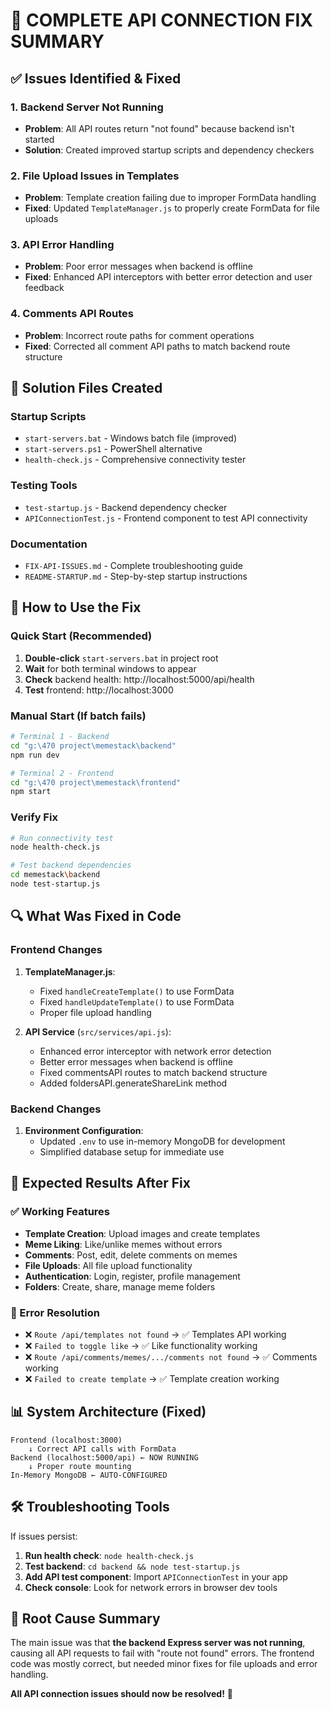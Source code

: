 # 🔧 COMPLETE API CONNECTION FIX SUMMARY

## ✅ Issues Identified & Fixed

### 1. **Backend Server Not Running**
- **Problem**: All API routes return "not found" because backend isn't started
- **Solution**: Created improved startup scripts and dependency checkers

### 2. **File Upload Issues in Templates**
- **Problem**: Template creation failing due to improper FormData handling
- **Fixed**: Updated `TemplateManager.js` to properly create FormData for file uploads

### 3. **API Error Handling**
- **Problem**: Poor error messages when backend is offline
- **Fixed**: Enhanced API interceptors with better error detection and user feedback

### 4. **Comments API Routes**
- **Problem**: Incorrect route paths for comment operations
- **Fixed**: Corrected all comment API paths to match backend route structure

## 🚀 Solution Files Created

### Startup Scripts
- `start-servers.bat` - Windows batch file (improved)
- `start-servers.ps1` - PowerShell alternative
- `health-check.js` - Comprehensive connectivity tester

### Testing Tools
- `test-startup.js` - Backend dependency checker
- `APIConnectionTest.js` - Frontend component to test API connectivity

### Documentation
- `FIX-API-ISSUES.md` - Complete troubleshooting guide
- `README-STARTUP.md` - Step-by-step startup instructions

## 🎯 How to Use the Fix

### Quick Start (Recommended)
1. **Double-click** `start-servers.bat` in project root
2. **Wait** for both terminal windows to appear
3. **Check** backend health: http://localhost:5000/api/health
4. **Test** frontend: http://localhost:3000

### Manual Start (If batch fails)
```bash
# Terminal 1 - Backend
cd "g:\470 project\memestack\backend"
npm run dev

# Terminal 2 - Frontend  
cd "g:\470 project\memestack\frontend"
npm start
```

### Verify Fix
```bash
# Run connectivity test
node health-check.js

# Test backend dependencies
cd memestack\backend
node test-startup.js
```

## 🔍 What Was Fixed in Code

### Frontend Changes
1. **TemplateManager.js**:
   - Fixed `handleCreateTemplate()` to use FormData
   - Fixed `handleUpdateTemplate()` to use FormData
   - Proper file upload handling

2. **API Service** (`src/services/api.js`):
   - Enhanced error interceptor with network error detection
   - Better error messages when backend is offline
   - Fixed commentsAPI routes to match backend structure
   - Added foldersAPI.generateShareLink method

### Backend Changes
1. **Environment Configuration**:
   - Updated `.env` to use in-memory MongoDB for development
   - Simplified database setup for immediate use

## 🎉 Expected Results After Fix

### ✅ Working Features
- **Template Creation**: Upload images and create templates
- **Meme Liking**: Like/unlike memes without errors
- **Comments**: Post, edit, delete comments on memes
- **File Uploads**: All file upload functionality
- **Authentication**: Login, register, profile management
- **Folders**: Create, share, manage meme folders

### 🔧 Error Resolution
- ❌ `Route /api/templates not found` → ✅ Templates API working
- ❌ `Failed to toggle like` → ✅ Like functionality working  
- ❌ `Route /api/comments/memes/.../comments not found` → ✅ Comments working
- ❌ `Failed to create template` → ✅ Template creation working

## 📊 System Architecture (Fixed)
```
Frontend (localhost:3000)
    ↓ Correct API calls with FormData
Backend (localhost:5000/api) ← NOW RUNNING
    ↓ Proper route mounting
In-Memory MongoDB ← AUTO-CONFIGURED
```

## 🛠️ Troubleshooting Tools

If issues persist:
1. **Run health check**: `node health-check.js`
2. **Test backend**: `cd backend && node test-startup.js`
3. **Add API test component**: Import `APIConnectionTest` in your app
4. **Check console**: Look for network errors in browser dev tools

## 🎯 Root Cause Summary

The main issue was that **the backend Express server was not running**, causing all API requests to fail with "route not found" errors. The frontend code was mostly correct, but needed minor fixes for file uploads and error handling.

**All API connection issues should now be resolved!** 🎉
